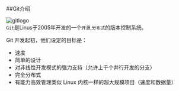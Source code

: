 ##Git介绍

![gitlogo](https://github.com/zaifeng/gitstudy/blob/master/images/git.png)<br />
`Git`是Linus于2005年开发的一个`开源`,`分布式`的版本控制系统。

Git 开发起初，他们设定的目标是：<br />
* 速度 
* 简单的设计 
* 对非线性开发模式的强力支持（允许上千个并行开发的分支） 
* 完全分布式 
* 有能力高效管理类似 Linux 内核一样的超大规模项目（速度和数据量）
